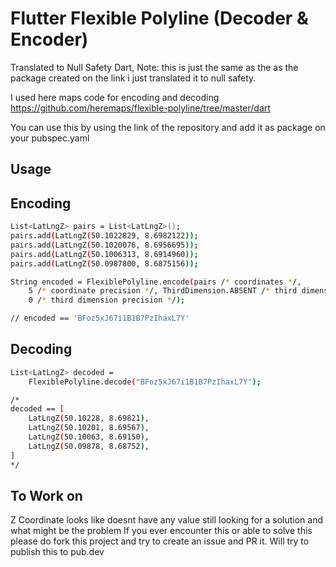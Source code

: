 # Flutter Flexible Polyline (Decoder & Encoder)

Translated to Null Safety Dart,
Note: this is just the same as the as the package created on the link i just translated it to null safety.

I used here maps code for encoding and decoding
https://github.com/heremaps/flexible-polyline/tree/master/dart

You can use this by using the link of the repository and add it as package on your pubspec.yaml

## Usage
## Encoding
```sh
List<LatLngZ> pairs = List<LatLngZ>();
pairs.add(LatLngZ(50.1022829, 8.6982122));
pairs.add(LatLngZ(50.1020076, 8.6956695));
pairs.add(LatLngZ(50.1006313, 8.6914960));
pairs.add(LatLngZ(50.0987800, 8.6875156));

String encoded = FlexiblePolyline.encode(pairs /* coordinates */,
	5 /* coordinate precision */, ThirdDimension.ABSENT /* third dimension */,
	0 /* third dimension precision */);

// encoded == 'BFoz5xJ67i1B1B7PzIhaxL7Y'
```
## Decoding
```sh
List<LatLngZ> decoded =
    FlexiblePolyline.decode("BFoz5xJ67i1B1B7PzIhaxL7Y");

/*
decoded == [
	LatLngZ(50.10228, 8.69821),
	LatLngZ(50.10201, 8.69567),
	LatLngZ(50.10063, 8.69150),
	LatLngZ(50.09878, 8.68752),
]
*/
```
## To Work on
Z Coordinate looks like doesnt have any value still looking for a solution and what might be the problem
If you ever encounter this or able to solve this please do fork this project and try to create an issue and PR it.
Will try to publish this to pub.dev
